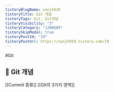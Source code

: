 ```yaml
---
tistoryBlogName: sonjh919
tistoryTitle: Git 개념
tistoryTags: Git, Git개념
tistoryVisibility: "3"
tistoryCategory: "1206689"
tistorySkipModal: true
tistoryPostId: "19"
tistoryPostUrl: https://sonjh919.tistory.com/19
---
```

#Git 
## 🌈 Git 개념
[[Commit 종류]]
[[Git의 3가지 영역]]